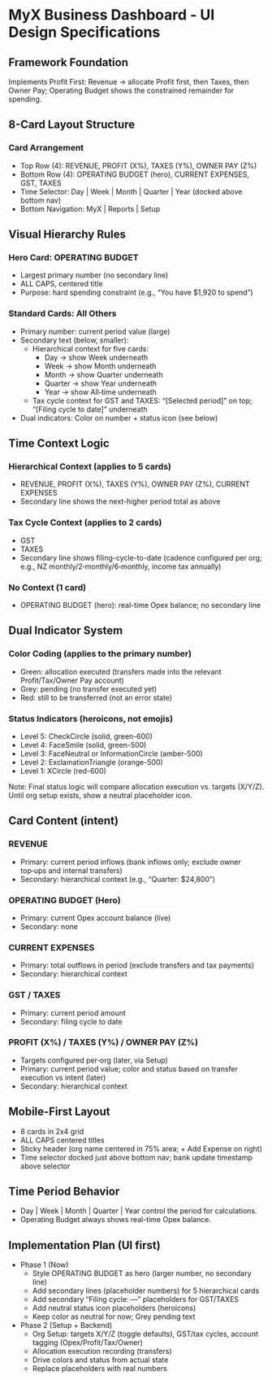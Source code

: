 # MyX Business Dashboard - UI Design Specifications

## Framework Foundation
Implements Profit First: Revenue → allocate Profit first, then Taxes, then Owner Pay; Operating Budget shows the constrained remainder for spending.

## 8-Card Layout Structure

### Card Arrangement
- Top Row (4): REVENUE, PROFIT (X%), TAXES (Y%), OWNER PAY (Z%)
- Bottom Row (4): OPERATING BUDGET (hero), CURRENT EXPENSES, GST, TAXES
- Time Selector: Day | Week | Month | Quarter | Year (docked above bottom nav)
- Bottom Navigation: MyX | Reports | Setup

## Visual Hierarchy Rules

### Hero Card: OPERATING BUDGET
- Largest primary number (no secondary line)
- ALL CAPS, centered title
- Purpose: hard spending constraint (e.g., “You have $1,920 to spend”)

### Standard Cards: All Others
- Primary number: current period value (large)
- Secondary text (below, smaller):
  - Hierarchical context for five cards:
    - Day → show Week underneath
    - Week → show Month underneath
    - Month → show Quarter underneath
    - Quarter → show Year underneath
    - Year → show All‑time underneath
  - Tax cycle context for GST and TAXES: “[Selected period]” on top; “[Filing cycle to date]” underneath
- Dual indicators: Color on number + status icon (see below)

## Time Context Logic

### Hierarchical Context (applies to 5 cards)
- REVENUE, PROFIT (X%), TAXES (Y%), OWNER PAY (Z%), CURRENT EXPENSES
- Secondary line shows the next-higher period total as above

### Tax Cycle Context (applies to 2 cards)
- GST
- TAXES
- Secondary line shows filing-cycle-to-date (cadence configured per org; e.g., NZ monthly/2‑monthly/6‑monthly, income tax annually)

### No Context (1 card)
- OPERATING BUDGET (hero): real-time Opex balance; no secondary line

## Dual Indicator System

### Color Coding (applies to the primary number)
- Green: allocation executed (transfers made into the relevant Profit/Tax/Owner Pay account)
- Grey: pending (no transfer executed yet)
- Red: still to be transferred (not an error state)

### Status Indicators (heroicons, not emojis)
- Level 5: CheckCircle (solid, green-600)
- Level 4: FaceSmile (solid, green-500)
- Level 3: FaceNeutral or InformationCircle (amber-500)
- Level 2: ExclamationTriangle (orange-500)
- Level 1: XCircle (red-600)

Note: Final status logic will compare allocation execution vs. targets (X/Y/Z). Until org setup exists, show a neutral placeholder icon.

## Card Content (intent)

### REVENUE
- Primary: current period inflows (bank inflows only; exclude owner top‑ups and internal transfers)
- Secondary: hierarchical context (e.g., “Quarter: $24,800”)

### OPERATING BUDGET (Hero)
- Primary: current Opex account balance (live)
- Secondary: none

### CURRENT EXPENSES
- Primary: total outflows in period (exclude transfers and tax payments)
- Secondary: hierarchical context

### GST / TAXES
- Primary: current period amount
- Secondary: filing cycle to date

### PROFIT (X%) / TAXES (Y%) / OWNER PAY (Z%)
- Targets configured per‑org (later, via Setup)
- Primary: current period value; color and status based on transfer execution vs intent (later)
- Secondary: hierarchical context

## Mobile-First Layout
- 8 cards in 2x4 grid
- ALL CAPS centered titles
- Sticky header (org name centered in 75% area; + Add Expense on right)
- Time selector docked just above bottom nav; bank update timestamp above selector

## Time Period Behavior
- Day | Week | Month | Quarter | Year control the period for calculations.
- Operating Budget always shows real-time Opex balance.

## Implementation Plan (UI first)
- Phase 1 (Now)
  - Style OPERATING BUDGET as hero (larger number, no secondary line)
  - Add secondary lines (placeholder numbers) for 5 hierarchical cards
  - Add secondary “Filing cycle: —” placeholders for GST/TAXES
  - Add neutral status icon placeholders (heroicons)
  - Keep color as neutral for now; Grey pending text
- Phase 2 (Setup + Backend)
  - Org Setup: targets X/Y/Z (toggle defaults), GST/tax cycles, account tagging (Opex/Profit/Tax/Owner)
  - Allocation execution recording (transfers)
  - Drive colors and status from actual state
  - Replace placeholders with real numbers